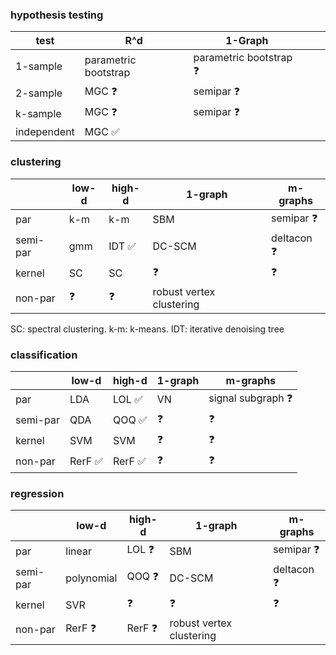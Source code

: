 ### hypothesis testing

| test    	  | R^d  	              | 1-Graph  	|   	|   	|
|---	        |---	                |---	|---	|---	|
| 1-sample  	| parametric bootstrap| parametric bootstrap :question:  	|   	|   	|
| 2-sample  	| MGC :question:| semipar :question: 	|   	|   	|
| k-sample  	| MGC :question:| semipar :question:  	|   	|   	|
| independent | MGC :white_check_mark:  |   	|   	|   	|



### clustering

|   	    | low-d     | high-d    | 1-graph   | m-graphs |
|---	    |---	      |---	      |---	      |---	    | 
| par  	  | k-m  	    | k-m 	    | SBM  	    | semipar :question:  	| 
| semi-par| gmm  	    | IDT :white_check_mark: 	    | DC-SCM    |  deltacon :question: 	| 
| kernel  | SC  	    | SC  	    |:question: | :question:            |
| non-par | :question:| :question:| robust vertex clustering |   	    | 


SC: spectral clustering. k-m: k-means. IDT: iterative denoising tree

### classification

|   	    | low-d     | high-d| 1-graph   | m-graphs |
|---	    |---	      |---	  |---	      |---	    | 
| par  	  | LDA  	    | LOL :white_check_mark:	| VN  	    | signal subgraph :question:  	| 
| semi-par| QDA  	    | QOQ :white_check_mark:	| :question:    |   :question: 	    | 
| kernel  | SVM  	    | SVM  	|:question: | :question:| :question:
| non-par | RerF :white_check_mark:     | RerF :white_check_mark: |  :question: 	      | :question:  	    | 


### regression

|   	    | low-d           | high-d    | 1-graph   | m-graphs |
|---	    |---	            |---	      |---	      |---	    | 
| par  	  | linear   	      | LOL :question: 	    | SBM  	    | semipar :question:  	| 
| semi-par| polynomial  	  | QOQ :question: 	    | DC-SCM    |  deltacon :question: 	| 
| kernel  | SVR  	          | :question:  	    |:question: | :question:            |
| non-par | RerF :question: | RerF :question:| robust vertex clustering |   	    | 

